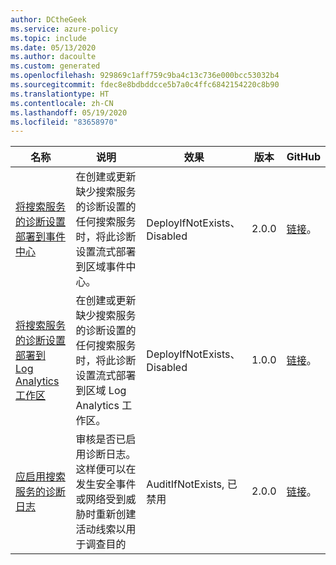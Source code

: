 ```yaml
---
author: DCtheGeek
ms.service: azure-policy
ms.topic: include
ms.date: 05/13/2020
ms.author: dacoulte
ms.custom: generated
ms.openlocfilehash: 929869c1aff759c9ba4c13c736e000bcc53032b4
ms.sourcegitcommit: fdec8e8bdbddcce5b7a0c4ffc6842154220c8b90
ms.translationtype: HT
ms.contentlocale: zh-CN
ms.lasthandoff: 05/19/2020
ms.locfileid: "83658970"
---
```

|名称 |说明 |效果 |版本 |GitHub |
|---|---|---|---|---|
|[将搜索服务的诊断设置部署到事件中心](https://portal.azure.com/#blade/Microsoft_Azure_Policy/PolicyDetailBlade/definitionId/%2Fproviders%2FMicrosoft.Authorization%2FpolicyDefinitions%2F3d5da587-71bd-41f5-ac95-dd3330c2d58d) |在创建或更新缺少搜索服务的诊断设置的任何搜索服务时，将此诊断设置流式部署到区域事件中心。 |DeployIfNotExists、Disabled |2.0.0 |[链接](https://github.com/Azure/azure-policy/blob/master/built-in-policies/policyDefinitions/Monitoring/Search_DeployDiagnosticLog_Deploy_EventHub.json)。 |
|[将搜索服务的诊断设置部署到 Log Analytics 工作区](https://portal.azure.com/#blade/Microsoft_Azure_Policy/PolicyDetailBlade/definitionId/%2Fproviders%2FMicrosoft.Authorization%2FpolicyDefinitions%2F08ba64b8-738f-4918-9686-730d2ed79c7d) |在创建或更新缺少搜索服务的诊断设置的任何搜索服务时，将此诊断设置流式部署到区域 Log Analytics 工作区。 |DeployIfNotExists、Disabled |1.0.0 |[链接](https://github.com/Azure/azure-policy/blob/master/built-in-policies/policyDefinitions/Monitoring/Search_DeployDiagnosticLog_Deploy_LogAnalytics.json)。 |
|[应启用搜索服务的诊断日志](https://portal.azure.com/#blade/Microsoft_Azure_Policy/PolicyDetailBlade/definitionId/%2Fproviders%2FMicrosoft.Authorization%2FpolicyDefinitions%2Fb4330a05-a843-4bc8-bf9a-cacce50c67f4) |审核是否已启用诊断日志。 这样便可以在发生安全事件或网络受到威胁时重新创建活动线索以用于调查目的 |AuditIfNotExists, 已禁用 |2.0.0 |[链接](https://github.com/Azure/azure-policy/blob/master/built-in-policies/policyDefinitions/Search/Search_AuditDiagnosticLog_Audit.json)。 |
